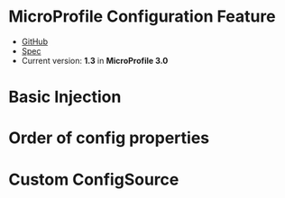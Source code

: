 # MicroProfile Configuration Feature

* [GitHub](https://github.com/eclipse/microprofile-config)
* [Spec](https://github.com/eclipse/microprofile-config/releases/download/1.3/microprofile-config-spec-1.3.pdf)
* Current version: **1.3** in **MicroProfile 3.0**

# Basic Injection


# Order of config properties


# Custom ConfigSource
